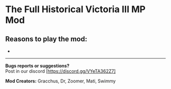 # The Full Historical Victoria III MP Mod
 
## Reasons to play the mod:
-

---

**Bugs reports or suggestions?**<br/>
Post in our discord [https://discord.gg/VYeTA362Z7] 

**Mod Creators:** Gracchus, Dr, Zoomer, Mati, Swimmy
